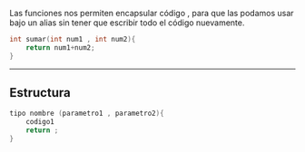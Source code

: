 Las funciones nos permiten encapsular código , para que las podamos usar bajo un alias sin tener que escribir todo el código nuevamente.

```cpp
int sumar(int num1 , int num2){
	return num1+num2;
}
```

***

## Estructura

```cpp
tipo nombre (parametro1 , parametro2){
	codigo1
	return ; 
}
```

